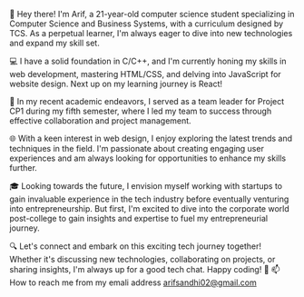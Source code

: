 👋 Hey there! I'm Arif, a 21-year-old computer science student specializing in Computer Science and Business Systems, with a curriculum designed by TCS. As a perpetual learner, I'm always eager to dive into new technologies and expand my skill set.

💻 I have a solid foundation in C/C++, and I'm currently honing my skills in web development, mastering HTML/CSS, and delving into JavaScript for website design. Next up on my learning journey is React!

🚀 In my recent academic endeavors, I served as a team leader for Project CP1 during my fifth semester, where I led my team to success through effective collaboration and project management.

🌐 With a keen interest in web design, I enjoy exploring the latest trends and techniques in the field. I'm passionate about creating engaging user experiences and am always looking for opportunities to enhance my skills further.

🎓 Looking towards the future, I envision myself working with startups to gain invaluable experience in the tech industry before eventually venturing into entrepreneurship. But first, I'm excited to dive into the corporate world post-college to gain insights and expertise to fuel my entrepreneurial journey.

🔍 Let's connect and embark on this exciting tech journey together! Whether it's discussing new technologies, collaborating on projects, or sharing insights, I'm always up for a good tech chat. Happy coding! 🚀
📫 How to reach me from my emali address arifsandhi02@gmail.com



<!---
Arifsandhi/Arifsandhi is a ✨ special ✨ repository because its `README.md` (this file) appears on your GitHub profile.
You can click the Preview link to take a look at your changes.
--->
